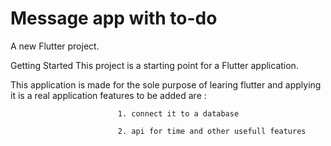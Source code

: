 
# Message app with to-do

A new Flutter project.

Getting Started
This project is a starting point for a Flutter application.
 
 This application is made for the sole purpose of learing flutter and applying it is a real application
 features to be added are : 
 
                            1. connect it to a database
                            
                            2. api for time and other usefull features


